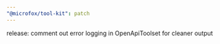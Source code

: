```yaml
---
"@microfox/tool-kit": patch
---
```


release: comment out error logging in OpenApiToolset for cleaner output
